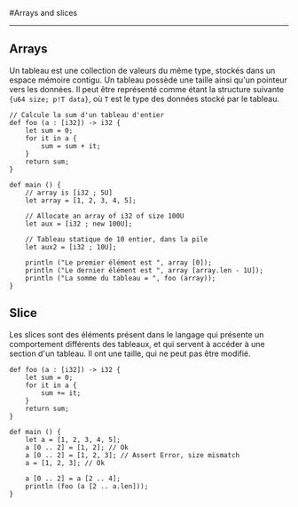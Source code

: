 #Arrays and slices
<hr>

## Arrays

Un tableau est une collection de valeurs du même type, stockés dans un espace mémoire contigu. Un tableau possède une taille ainsi qu'un pointeur vers les données. Il peut être représenté comme étant la structure suivante ```{u64 size; p!T data}```, où `T` est le type des données stocké par le tableau. 

```ymir
// Calcule la sum d'un tableau d'entier
def foo (a : [i32]) -> i32 {
    let sum = 0;
    for it in a {
        sum = sum + it;
    }
    return sum;
}

def main () {
    // array is [i32 ; 5U]
    let array = [1, 2, 3, 4, 5];
    
    // Allocate an array of i32 of size 100U
    let aux = [i32 ; new 100U]; 
	
	// Tableau statique de 10 entier, dans la pile
    let aux2 = [i32 ; 10U];
	
    println ("Le premier élément est ", array [0]);
    println ("Le dernier élément est ", array [array.len - 1U]);
	println ("La somme du tableau = ", foo (array));
}
```

## Slice

Les slices sont des éléments présent dans le langage qui présente un comportement différents des tableaux, et qui servent à accéder à une section d'un tableau. Il ont une taille, qui ne peut pas être modifié.

```ymir
def foo (a : [i32]) -> i32 {
	let sum = 0;
	for it in a {
		sum += it;
	}
	return sum;
}

def main () {
	let a = [1, 2, 3, 4, 5];
	a [0 .. 2] = [1, 2]; // Ok
	a [0 .. 2] = [1, 2, 3]; // Assert Error, size mismatch
	a = [1, 2, 3]; // Ok
	
	a [0 .. 2] = a [2 .. 4];
	println (foo (a [2 .. a.len]));	
}

```
